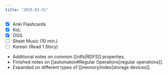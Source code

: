 ```yaml
---
title: "2025-03-31"
---
```


- [x] Anki Flashcards
- [x] KoL
- [x] OGS
- [ ] Sheet Music (10 min.)
- [ ] Korean (Read 1 Story)

* Additional notes on common [[rdfs|RDFS]] properties.
* Finished notes on [[automaton#Regular Operations|regular operations]].
* Expanded on different types of [[memory/index|storage devices]].